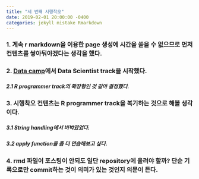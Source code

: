 ```yaml
---
title: "세 번째 시행착오"
date: 2019-02-01 20:00:00 -0400
categories: jekyll mistake Rmarkdown
---
```


### 1. 계속 r markdown을 이용한 page 생성에 시간을 쏟을 수 없으므로 먼저 컨텐츠를 쌓아둬야겠다는 생각을 했다.

### 2. [Data camp]에서 Data Scientist track을 시작했다. 
##### 2.1 R programmer track의 확장형인 것 같아 결정했다. 

### 3. 시행착오 컨텐츠는 R programmer track을 복기하는 것으로 해볼 생각이다. 
##### 3.1 String handling에서 버벅였었다. 
##### 3.2 apply function을 좀 더 연습해보고 싶다. 

### 4. rmd 파일이 포스팅이 안되도 일단 repository에 올려야 할까? 단순 기록으로만 commit하는 것이 의미가 있는 것인지 의문이 든다. 


[Data camp]: https://www.datacamp.com/home
